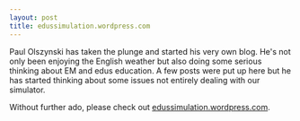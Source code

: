 ```yaml
---
layout: post
title: edussimulation.wordpress.com
---
```

Paul Olszynski has taken the plunge and started his very own blog.  He's not only been enjoying the English weather but also doing some serious thinking about EM and edus education.  A few posts were put up here but he has started thinking about some issues not entirely dealing with our simulator.  

Without further ado, please check out [edussimulation.wordpress.com](http://edussimulation.wordpress.com).


